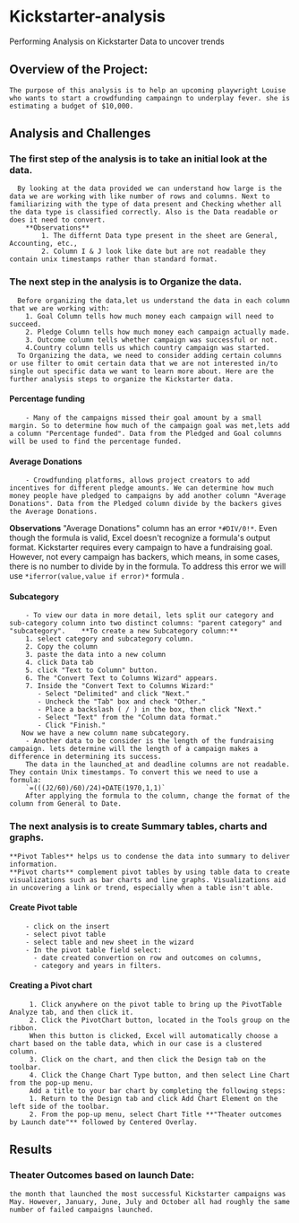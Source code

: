 # Kickstarter-analysis
Performing Analysis on Kickstarter Data to uncover trends
## Overview of the Project:
    The purpose of this analysis is to help an upcoming playwright Louise who wants to start a crowdfunding campaingn to underplay fever. she is estimating a budget of $10,000.
## Analysis and Challenges
### The first step of the analysis is to take an initial look at the data.
      By looking at the data provided we can understand how large is the data we are working with like number of rows and columns. Next to familiarizing with the type of data present and Checking whether all the data type is classified correctly. Also is the Data readable or does it need to convert. 
        **Observations**
            1. The differnt Data type present in the sheet are General, Accounting, etc.,
            2. Column I & J look like date but are not readable they contain unix timestamps rather than standard format.
### The next step in the analysis is to Organize the data.
      Before organizing the data,let us understand the data in each column that we are working with:
        1. Goal Column tells how much money each campaign will need to succeed.
        2. Pledge Column tells how much money each campaign actually made.
        3. Outcome column tells whether campaign was successful or not.
        4.Country column tells us which country campaign was started.
      To Organizing the data, we need to consider adding certain columns or use filter to omit certain data that we are not interested in/to single out specific data we want to learn more about. Here are the further analysis steps to organize the Kickstarter data.
 #### Percentage funding
        - Many of the campaigns missed their goal amount by a small margin. So to determine how much of the campaign goal was met,lets add a column "Percentage funded". Data from the Pledged and Goal columns will be used to find the percentage funded. 
 #### Average Donations
        - Crowdfunding platforms, allows project creators to add incentives for different pledge amounts. We can determine how much money people have pledged to campaigns by add another column "Average Donations". Data from the Pledged column divide by the backers gives the Average Donations.
   **Observations**
        "Average Donations" column has an error `*#DIV/0!*`. Even though the formula is valid, Excel doesn't recognize a formula's output format. Kickstarter requires every campaign to have a fundraising goal. However, not every campaign has backers, which means, in some cases, there is no number to divide by in the formula. To address this error we will use `*iferror(value,value if error)*` formula . 
  #### Subcategory
        - To view our data in more detail, lets split our category and sub-category column into two distinct columns: "parent category" and "subcategory".    **To create a new Subcategory column:**
        1. select category and subcategory column.
        2. Copy the column
        3. paste the data into a new column 
        4. click Data tab
        5. click "Text to Column" button.
        6. The "Convert Text to Columns Wizard" appears. 
        7. Inside the "Convert Text to Columns Wizard:"
           - Select "Delimited" and click "Next."
           - Uncheck the "Tab" box and check "Other."
           - Place a backslash ( / ) in the box, then click "Next."
           - Select "Text" from the "Column data format."
           - Click "Finish."
       Now we have a new column name subcategory.
        - Another data to be consider is the length of the fundraising campaign. lets determine will the length of a campaign makes a difference in determining its success.
        The data in the launched_at and deadline columns are not readable. They contain Unix timestamps. To convert this we need to use a formula: 
        `=(((J2/60)/60)/24)+DATE(1970,1,1)`
        After applying the formula to the column, change the format of the column from General to Date.
### The next analysis is to create Summary tables, charts and graphs.
    **Pivot Tables** helps us to condense the data into summary to deliver information.
    **Pivot charts** complement pivot tables by using table data to create visualizations such as bar charts and line graphs. Visualizations aid in uncovering a link or trend, especially when a table isn't able.
   #### Create Pivot table
        - click on the insert 
        - select pivot table
        - select table and new sheet in the wizard
        - In the pivot table field select:
          - date created convertion on row and outcomes on columns, 
          - category and years in filters.   
   #### Creating a Pivot chart
         1. Click anywhere on the pivot table to bring up the PivotTable Analyze tab, and then click it.
         2. Click the PivotChart button, located in the Tools group on the ribbon.
         When this button is clicked, Excel will automatically choose a chart based on the table data, which in our case is a clustered column.
         3. Click on the chart, and then click the Design tab on the toolbar.
         4. Click the Change Chart Type button, and then select Line Chart from the pop-up menu.
         Add a title to your bar chart by completing the following steps:
         1. Return to the Design tab and click Add Chart Element on the left side of the toolbar.
         2. From the pop-up menu, select Chart Title **"Theater outcomes by Launch date"** followed by Centered Overlay.
## Results
### Theater Outcomes based on launch Date:
    the month that launched the most successful Kickstarter campaigns was May. However, January, June, July and October all had roughly the same number of failed campaigns launched.
         
